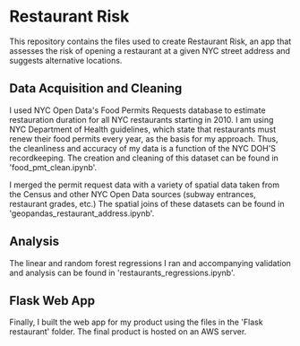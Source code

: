 # Restaurant Risk

This repository contains the files used to create Restaurant Risk, an app that assesses the risk of opening a restaurant at a given NYC street address and suggests alternative locations. 

## Data Acquisition and Cleaning 

I used NYC Open Data's Food Permits Requests database to estimate restauration duration for all NYC restaurants starting in 2010. I am using NYC Department of Health guidelines, which state that restaurants must renew their food permits every year, as the basis for my approach. Thus, the cleanliness and accuracy of my data is a function of the NYC DOH'S recordkeeping. The creation and cleaning of this dataset can be found in 'food_pmt_clean.ipynb'. 

I merged the permit request data with a variety of spatial data taken from the Census and other NYC Open Data sources (subway entrances, restaurant grades, etc.) The spatial joins of these datasets can be found in 'geopandas_restaurant_address.ipynb'. 

## Analysis 

The linear and random forest regressions I ran and accompanying validation and analysis can be found in 'restaurants_regressions.ipynb'. 

## Flask Web App 

Finally, I built the web app for my product using the files in the 'Flask restaurant' folder. The final product is hosted on an AWS server.  
